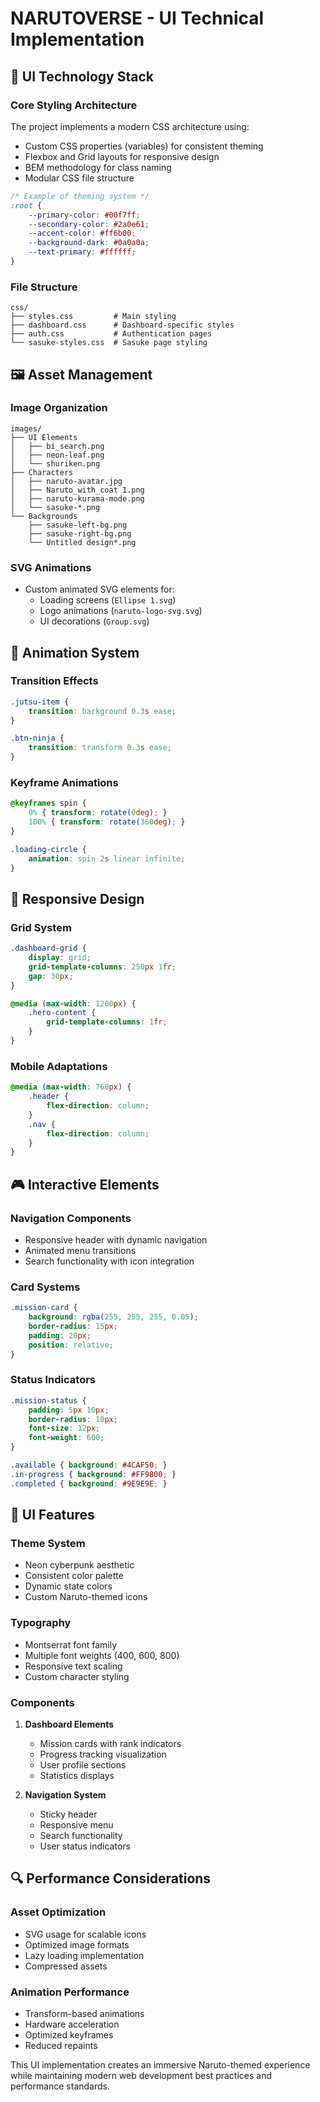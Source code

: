 # NARUTOVERSE - UI Technical Implementation

## 🎨 UI Technology Stack

### Core Styling Architecture
The project implements a modern CSS architecture using:
- Custom CSS properties (variables) for consistent theming
- Flexbox and Grid layouts for responsive design
- BEM methodology for class naming
- Modular CSS file structure

```css
/* Example of theming system */
:root {
    --primary-color: #00f7ff;
    --secondary-color: #2a0e61;
    --accent-color: #ff6b00;
    --background-dark: #0a0a0a;
    --text-primary: #ffffff;
}
```

### File Structure
```
css/
├── styles.css         # Main styling
├── dashboard.css      # Dashboard-specific styles
├── auth.css           # Authentication pages
└── sasuke-styles.css  # Sasuke page styling
```

## 🖼️ Asset Management

### Image Organization
```
images/
├── UI Elements
│   ├── bi_search.png
│   ├── neon-leaf.png
│   └── shuriken.png
├── Characters
│   ├── naruto-avatar.jpg
│   ├── Naruto_with_coat 1.png
│   ├── naruto-kurama-mode.png
│   └── sasuke-*.png
└── Backgrounds
    ├── sasuke-left-bg.png
    ├── sasuke-right-bg.png
    └── Untitled design*.png
```

### SVG Animations
- Custom animated SVG elements for:
  - Loading screens (`Ellipse 1.svg`)
  - Logo animations (`naruto-logo-svg.svg`)
  - UI decorations (`Group.svg`)

## 💫 Animation System

### Transition Effects
```css
.jutsu-item {
    transition: background 0.3s ease;
}

.btn-ninja {
    transition: transform 0.3s ease;
}
```

### Keyframe Animations
```css
@keyframes spin {
    0% { transform: rotate(0deg); }
    100% { transform: rotate(360deg); }
}

.loading-circle {
    animation: spin 2s linear infinite;
}
```

## 📱 Responsive Design

### Grid System
```css
.dashboard-grid {
    display: grid;
    grid-template-columns: 250px 1fr;
    gap: 30px;
}

@media (max-width: 1200px) {
    .hero-content {
        grid-template-columns: 1fr;
    }
}
```

### Mobile Adaptations
```css
@media (max-width: 768px) {
    .header {
        flex-direction: column;
    }
    .nav {
        flex-direction: column;
    }
}
```

## 🎮 Interactive Elements

### Navigation Components
- Responsive header with dynamic navigation
- Animated menu transitions
- Search functionality with icon integration

### Card Systems
```css
.mission-card {
    background: rgba(255, 255, 255, 0.05);
    border-radius: 15px;
    padding: 20px;
    position: relative;
}
```

### Status Indicators
```css
.mission-status {
    padding: 5px 10px;
    border-radius: 10px;
    font-size: 12px;
    font-weight: 600;
}

.available { background: #4CAF50; }
.in-progress { background: #FF9800; }
.completed { background: #9E9E9E; }
```

## 🎯 UI Features

### Theme System
- Neon cyberpunk aesthetic
- Consistent color palette
- Dynamic state colors
- Custom Naruto-themed icons

### Typography
- Montserrat font family
- Multiple font weights (400, 600, 800)
- Responsive text scaling
- Custom character styling

### Components
1. **Dashboard Elements**
   - Mission cards with rank indicators
   - Progress tracking visualization
   - User profile sections
   - Statistics displays

2. **Navigation System**
   - Sticky header
   - Responsive menu
   - Search functionality
   - User status indicators

## 🔍 Performance Considerations

### Asset Optimization
- SVG usage for scalable icons
- Optimized image formats
- Lazy loading implementation
- Compressed assets

### Animation Performance
- Transform-based animations
- Hardware acceleration
- Optimized keyframes
- Reduced repaints

This UI implementation creates an immersive Naruto-themed experience while maintaining modern web development best practices and performance standards.

